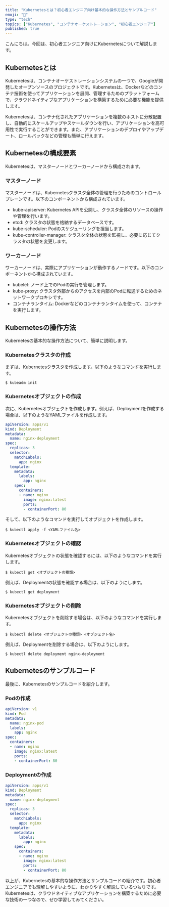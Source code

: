 ```yaml
---
title: "Kubernetesとは？初心者エンジニア向け基本的な操作方法とサンプルコード"
emoji: "🐳"
type: "tech"
topics: ["Kubernetes", "コンテナオーケストレーション", "初心者エンジニア"]
published: true
---
```


こんにちは。今回は、初心者エンジニア向けにKubernetesについて解説します。

## Kubernetesとは

Kubernetesは、コンテナオーケストレーションシステムの一つで、Googleが開発したオープンソースのプロジェクトです。Kubernetesは、Dockerなどのコンテナ技術を使ってアプリケーションを展開、管理するためのプラットフォームで、クラウドネイティブなアプリケーションを構築するために必要な機能を提供します。

Kubernetesは、コンテナ化されたアプリケーションを複数のホストに分散配置し、自動的にスケールアップやスケールダウンを行い、アプリケーションを高可用性で実行することができます。また、アプリケーションのデプロイやアップデート、ロールバックなどの管理も簡単に行えます。

## Kubernetesの構成要素

Kubernetesは、マスターノードとワーカーノードから構成されます。

### マスターノード

マスターノードは、Kubernetesクラスタ全体の管理を行うためのコントロールプレーンです。以下のコンポーネントから構成されています。

- kube-apiserver: Kubernetes APIを公開し、クラスタ全体のリソースの操作や管理を行います。
- etcd: クラスタの状態を格納するデータベースです。
- kube-scheduler: Podのスケジューリングを担当します。
- kube-controller-manager: クラスタ全体の状態を監視し、必要に応じてクラスタの状態を変更します。

### ワーカーノード

ワーカーノードは、実際にアプリケーションが動作するノードです。以下のコンポーネントから構成されています。

- kubelet: ノード上でのPodの実行を管理します。
- kube-proxy: クラスタ外部からのアクセスを内部のPodに転送するためのネットワークプロキシです。
- コンテナランタイム: Dockerなどのコンテナランタイムを使って、コンテナを実行します。

## Kubernetesの操作方法

Kubernetesの基本的な操作方法について、簡単に説明します。

### Kubernetesクラスタの作成

まずは、Kubernetesクラスタを作成します。以下のようなコマンドを実行します。

```
$ kubeadm init
```

### Kubernetesオブジェクトの作成

次に、Kubernetesオブジェクトを作成します。例えば、Deploymentを作成する場合は、以下のようなYAMLファイルを作成します。

```yaml
apiVersion: apps/v1
kind: Deployment
metadata:
  name: nginx-deployment
spec:
  replicas: 3
  selector:
    matchLabels:
      app: nginx
  template:
    metadata:
      labels:
        app: nginx
    spec:
      containers:
      - name: nginx
        image: nginx:latest
        ports:
        - containerPort: 80
```

そして、以下のようなコマンドを実行してオブジェクトを作成します。

```
$ kubectl apply -f <YAMLファイル名>
```

### Kubernetesオブジェクトの確認

Kubernetesオブジェクトの状態を確認するには、以下のようなコマンドを実行します。

```
$ kubectl get <オブジェクトの種類>
```

例えば、Deploymentの状態を確認する場合は、以下のようにします。

```
$ kubectl get deployment
```

### Kubernetesオブジェクトの削除

Kubernetesオブジェクトを削除する場合は、以下のようなコマンドを実行します。

```
$ kubectl delete <オブジェクトの種類> <オブジェクト名>
```

例えば、Deploymentを削除する場合は、以下のようにします。

```
$ kubectl delete deployment nginx-deployment
```

## Kubernetesのサンプルコード

最後に、Kubernetesのサンプルコードを紹介します。

### Podの作成

```yaml
apiVersion: v1
kind: Pod
metadata:
  name: nginx-pod
  labels:
    app: nginx
spec:
  containers:
  - name: nginx
    image: nginx:latest
    ports:
    - containerPort: 80
```

### Deploymentの作成

```yaml
apiVersion: apps/v1
kind: Deployment
metadata:
  name: nginx-deployment
spec:
  replicas: 3
  selector:
    matchLabels:
      app: nginx
  template:
    metadata:
      labels:
        app: nginx
    spec:
      containers:
      - name: nginx
        image: nginx:latest
        ports:
        - containerPort: 80
```

以上が、Kubernetesの基本的な操作方法とサンプルコードの紹介です。初心者エンジニアでも理解しやすいように、わかりやすく解説しているつもりです。Kubernetesは、クラウドネイティブなアプリケーションを構築するために必要な技術の一つなので、ぜひ学習してみてください。
